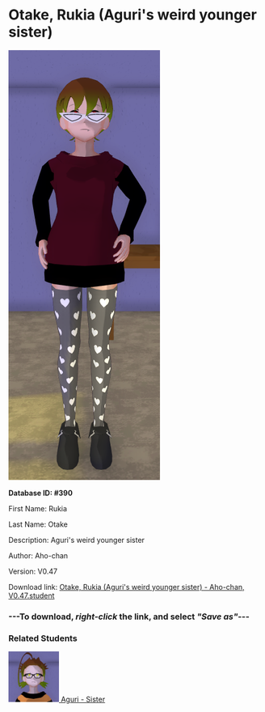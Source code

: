 # Otake, Rukia (Aguri's weird younger sister)

<img src="Files/Otake, Rukia (Aguri's weird younger sister).png" title="Otake, Rukia (Aguri's weird younger sister) - Aho-chan, V0.47">

**Database ID: #390**

First Name: Rukia

Last Name: Otake

Description: Aguri's weird younger sister

Author: Aho-chan

Version: V0.47

Download link: <a href="https://raw.githubusercontent.com/Arbiter1223/Daigaku-Gurashi-Custom-Students/master/Students/Files/Otake%2C%20Rukia%20(Aguri's%20weird%20younger%20sister)%20-%20Aho-chan%2C%20V0.47.student">Otake, Rukia (Aguri's weird younger sister) - Aho-chan, V0.47.student</a>

### ---**To download, _right-click_ the link, and select _"Save as"_**---

### Related Students

<a href="Otake, Aguri (The ugly cutie).md"><img src="Files/Thumbs/Otake, Aguri (The ugly cutie).png" height="100" width="100" title="Otake, Aguri (The ugly cutie) - Aho-chan, V0.47"></a><a href="Otake, Aguri (The ugly cutie).md"> Aguri - Sister</a>


